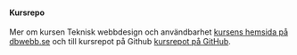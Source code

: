 #### Kursrepo

Mer om kursen Teknisk webbdesign och användbarhet [kursens hemsida på dbwebb.se](https://dbwebb.se/kurser/design) och till kursrepot på Github [kursrepot på GitHub](https://github.com/dbwebb-se/design).
